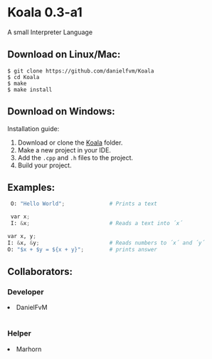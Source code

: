 # Koala 0.3-a1
A small Interpreter Language

## Download on Linux/Mac:

```
$ git clone https://github.com/danielfvm/Koala
$ cd Koala
$ make
$ make install
```

## Download on Windows:

Installation guide:

1. Download or clone the [Koala](https://github.com/danielfvm/Koala/archive/master.zip) folder.<br>
2. Make a new project in your IDE.<br>
3. Add the ```.cpp``` and ```.h``` files to the project.<br>
4. Build your project.<br>

## Examples:
```python
 O: "Hello World";              # Prints a text
```
```python
 var x;
 I: &x;                         # Reads a text into ´x´
```
```python
var x, y;
I: &x, &y;                      # Reads numbers to ´x´ and ´y´
O: "$x + $y = ${x + y}";        # prints answer
```

## Collaborators:

### Developer
<li>DanielFvM<br></li><br>

### Helper
<li>Marhorn</li><br>
